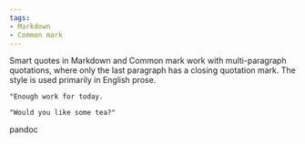 ```yaml
---
tags:
- Markdown
- Common mark
---
```


Smart quotes in Markdown and Common mark work with multi-paragraph
quotations, where only the last paragraph has a closing quotation mark.
The style is used primarily in English prose.

    "Enough work for today.

    "Would you like some tea?"

pandoc
